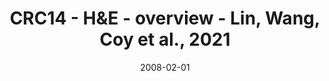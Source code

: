 ---
title: CRC14 - H&E - overview - Lin, Wang, Coy et al., 2021
image: https://labsyspharm.github.io/HTA-CRCATLAS-1/images/thumbnail-crc14-he-overview.jpg
date: '2008-02-01'
minerva_link: https://labsyspharm.github.io/HTA-CRCATLAS-1/minerva/crc14-he-overview.html
info_link: null
show_page_link: false
tag: overview
---